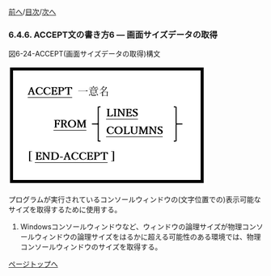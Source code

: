 <!--navi start1-->
[前へ](6-4-5.md)/[目次](https://momo2584.github.io/opensourcecobol.github.io/markdown/TOC.html)/[次へ](6-4-7.md)
<!--navi end1-->
### 6.4.6. ACCEPT文の書き方6 ― 画面サイズデータの取得

図6-24-ACCEPT(画面サイズデータの取得)構文

![alt text](Image/6-24.png)

プログラムが実行されているコンソールウィンドウの(文字位置での)表示可能なサイズを取得するために使用する。

1. Windowsコンソールウィンドウなど、ウィンドウの論理サイズが物理コンソールウィンドウの論理サイズをはるかに超える可能性のある環境では、物理コンソールウィンドウのサイズを取得する。

<!--navi start2-->

[ページトップへ](6-4-6.md)
<!--navi end2-->
